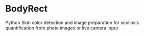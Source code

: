 # BodyRect
Python Skin color detection and image preparation for scoliosis quantification from photo images or live camera input
